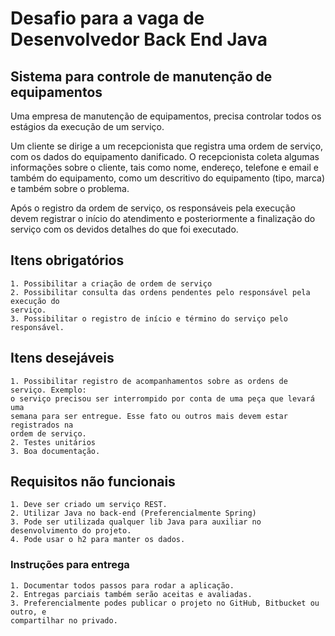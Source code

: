 # Desafio para a vaga de Desenvolvedor Back End Java

## Sistema para controle de manutenção de equipamentos

Uma empresa de manutenção de equipamentos, precisa controlar todos os estágios da
execução de um serviço.

Um cliente se dirige a um recepcionista que registra uma ordem de serviço, com os
dados do equipamento danificado. O recepcionista coleta algumas informações sobre o
cliente, tais como nome, endereço, telefone e email e também do equipamento, como
um descritivo do equipamento (tipo, marca) e também sobre o problema.

Após o registro da ordem de serviço, os responsáveis pela execução devem registrar o
início do atendimento e posteriormente a finalização do serviço com os devidos
detalhes do que foi executado.

## Itens obrigatórios
```
1. Possibilitar a criação de ordem de serviço
2. Possibilitar consulta das ordens pendentes pelo responsável pela execução do
serviço.
3. Possibilitar o registro de início e término do serviço pelo responsável.
```

## Itens desejáveis
```
1. Possibilitar registro de acompanhamentos sobre as ordens de serviço. Exemplo:
o serviço precisou ser interrompido por conta de uma peça que levará uma
semana para ser entregue. Esse fato ou outros mais devem estar registrados na
ordem de serviço.
2. Testes unitários
3. Boa documentação.
```

## Requisitos não funcionais
```
1. Deve ser criado um serviço REST.
2. Utilizar Java no back-end (Preferencialmente Spring)
3. Pode ser utilizada qualquer lib Java para auxiliar no desenvolvimento do projeto.
4. Pode usar o h2 para manter os dados.
```

### Instruções para entrega
```
1. Documentar todos passos para rodar a aplicação.
2. Entregas parciais também serão aceitas e avaliadas.
3. Preferencialmente podes publicar o projeto no GitHub, Bitbucket ou outro, e
compartilhar no privado.
```
